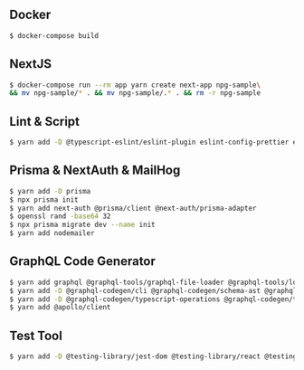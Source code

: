 ## Docker

```sh
$ docker-compose build
```

## NextJS

```sh
$ docker-compose run --rm app yarn create next-app npg-sample\
&& mv npg-sample/* . && mv npg-sample/.* . && rm -r npg-sample
```

## Lint & Script

```sh
$ yarn add -D @typescript-eslint/eslint-plugin eslint-config-prettier eslint-plugin-simple-import-sort prettier npm-run-all
```

## Prisma & NextAuth & MailHog

```sh
$ yarn add -D prisma
$ npx prisma init
$ yarn add next-auth @prisma/client @next-auth/prisma-adapter
$ openssl rand -base64 32
$ npx prisma migrate dev --name init
$ yarn add nodemailer
```

## GraphQL Code Generator

```sh
$ yarn add graphql @graphql-tools/graphql-file-loader @graphql-tools/load @graphql-tools/schema @apollo/server
$ yarn add -D @graphql-codegen/cli @graphql-codegen/schema-ast @graphql-codegen/typescript @graphql-codegen/typescript-resolvers ts-node
$ yarn add -D @graphql-codegen/typescript-operations @graphql-codegen/typescript-react-apollo
$ yarn add @apollo/client
```

## Test Tool

```sh
$ yarn add -D @testing-library/jest-dom @testing-library/react @testing-library/user-event @vitejs/plugin-react jsdom vitest
```
